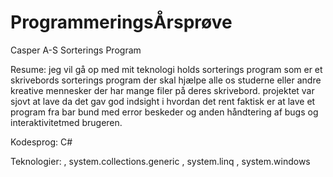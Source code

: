 # ProgrammeringsÅrsprøve
Casper A-S Sorterings Program

Resume:
jeg vil gå op med mit teknologi holds sorterings program som er et skrivebords sorterings program der skal hjælpe alle os studerne eller andre kreative mennesker der har mange filer på deres skrivebord.
projektet var sjovt at lave da det gav god indsight i hvordan det rent faktisk er at lave et program fra bar bund med error beskeder og anden håndtering af bugs og interaktivitetmed brugeren.

Kodesprog:
C#

Teknologier:
 , system.collections.generic
 , system.linq
 , system.windows
